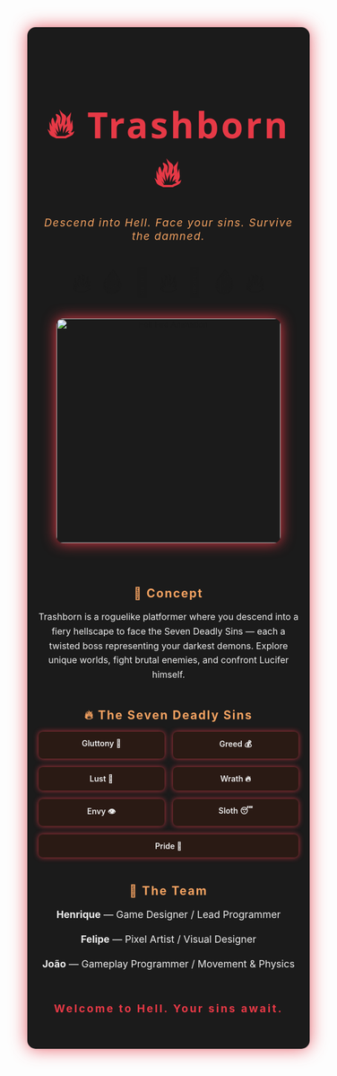 <!-- README.md -->

<div align="center" style="background:#1b1b1b; padding: 40px 20px; border-radius: 15px; box-shadow: 0 0 30px #e63946cc;">

<h1 style="color:#e63946; font-size:4rem; font-family: 'Segoe UI', Tahoma, Geneva, Verdana, sans-serif; letter-spacing: 4px;">
🔥 Trashborn 🔥
</h1>

<p style="color:#f4a261; font-size:1.2rem; font-style: italic; margin-top: -10px; letter-spacing: 1.5px;">
Descend into Hell. Face your sins. Survive the damned.
</p>

<br>

<!-- Animated flames effect with blinking emojis -->
<div style="font-size: 3rem; animation: flicker 1.8s infinite;">
  🔥 🩸 👹 🔥 👿 🩸 🔥
</div>

<br>

<img src="https://media.tenor.co/images/076c865ae75b347a443ae0e7596ca3e3/tenor.gif" alt="Hell Fire Animation" width="400" style="border-radius: 12px; box-shadow: 0 0 25px #e63946;" />

<br><br>

<h2 style="color:#f4a261; letter-spacing: 2px;">🧠 Concept</h2>
<p style="color:#eee; max-width: 600px; margin: auto; font-size: 1rem; line-height: 1.6;">
Trashborn is a roguelike platformer where you descend into a fiery hellscape to face the Seven Deadly Sins — each a twisted boss representing your darkest demons. Explore unique worlds, fight brutal enemies, and confront Lucifer himself.
</p>

<br>

<h2 style="color:#f4a261; letter-spacing: 2px;">🔥 The Seven Deadly Sins</h2>

<div style="display: flex; justify-content: center; gap: 15px; flex-wrap: wrap; max-width: 600px; margin: auto; color:#eee;">
  <div style="background:#2a1a14; padding: 12px 20px; border-radius: 8px; box-shadow: 0 0 10px #e63946cc; flex: 1 1 120px; text-align: center; font-weight: 600;">
    Gluttony 🍖
  </div>
  <div style="background:#2a1a14; padding: 12px 20px; border-radius: 8px; box-shadow: 0 0 10px #e63946cc; flex: 1 1 120px; text-align: center; font-weight: 600;">
    Greed 💰
  </div>
  <div style="background:#2a1a14; padding: 12px 20px; border-radius: 8px; box-shadow: 0 0 10px #e63946cc; flex: 1 1 120px; text-align: center; font-weight: 600;">
    Lust 💋
  </div>
  <div style="background:#2a1a14; padding: 12px 20px; border-radius: 8px; box-shadow: 0 0 10px #e63946cc; flex: 1 1 120px; text-align: center; font-weight: 600;">
    Wrath 🔥
  </div>
  <div style="background:#2a1a14; padding: 12px 20px; border-radius: 8px; box-shadow: 0 0 10px #e63946cc; flex: 1 1 120px; text-align: center; font-weight: 600;">
    Envy 👁️
  </div>
  <div style="background:#2a1a14; padding: 12px 20px; border-radius: 8px; box-shadow: 0 0 10px #e63946cc; flex: 1 1 120px; text-align: center; font-weight: 600;">
    Sloth 😴
  </div>
  <div style="background:#2a1a14; padding: 12px 20px; border-radius: 8px; box-shadow: 0 0 10px #e63946cc; flex: 1 1 120px; text-align: center; font-weight: 600;">
    Pride 👑
  </div>
</div>

<br>

<h2 style="color:#f4a261; letter-spacing: 2px;">👥 The Team</h2>

<div style="color:#eee; font-size: 1.1rem; max-width: 600px; margin: auto; line-height: 1.5;">
  <p><strong>Henrique</strong> — Game Designer / Lead Programmer</p>
  <p><strong>Felipe</strong> — Pixel Artist / Visual Designer</p>
  <p><strong>João</strong> — Gameplay Programmer / Movement & Physics</p>
</div>

<br>

<p style="color:#e63946; font-weight: 700; font-size: 1.2rem; letter-spacing: 3px;">Welcome to Hell. Your sins await.</p>

</div>

<style>
@keyframes flicker {
  0%, 100% { opacity: 1; }
  50% { opacity: 0.6; }
}
</style>
